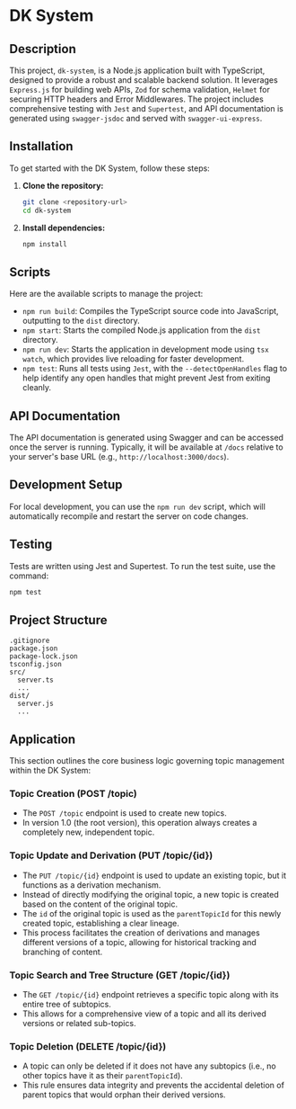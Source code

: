 # DK System

## Description

This project, `dk-system`, is a Node.js application built with TypeScript, designed to provide a robust and scalable backend solution. It leverages `Express.js` for building web APIs, `Zod` for schema validation, `Helmet` for securing HTTP headers and Error Middlewares. The project includes comprehensive testing with `Jest` and `Supertest`, and API documentation is generated using `swagger-jsdoc` and served with `swagger-ui-express`.

## Installation

To get started with the DK System, follow these steps:

1. **Clone the repository:**

   ```bash
   git clone <repository-url>
   cd dk-system
   ```

2. **Install dependencies:**

   ```bash
   npm install
   ```

## Scripts

Here are the available scripts to manage the project:

- `npm run build`: Compiles the TypeScript source code into JavaScript, outputting to the `dist` directory.
- `npm start`: Starts the compiled Node.js application from the `dist` directory.
- `npm run dev`: Starts the application in development mode using `tsx watch`, which provides live reloading for faster development.
- `npm test`: Runs all tests using `Jest`, with the `--detectOpenHandles` flag to help identify any open handles that might prevent Jest from exiting cleanly.

## API Documentation

The API documentation is generated using Swagger and can be accessed once the server is running. Typically, it will be available at `/docs` relative to your server's base URL (e.g., `http://localhost:3000/docs`).

## Development Setup

For local development, you can use the `npm run dev` script, which will automatically recompile and restart the server on code changes.

## Testing

Tests are written using Jest and Supertest. To run the test suite, use the command:

```bash
npm test
```

## Project Structure

```
.gitignore
package.json
package-lock.json
tsconfig.json
src/
  server.ts
  ...
dist/
  server.js
  ...
```





## Application

This section outlines the core business logic governing topic management within the DK System:

### Topic Creation (POST /topic)

- The `POST /topic` endpoint is used to create new topics.
- In version 1.0 (the root version), this operation always creates a completely new, independent topic.

### Topic Update and Derivation (PUT /topic/{id})

- The `PUT /topic/{id}` endpoint is used to update an existing topic, but it functions as a derivation mechanism.
- Instead of directly modifying the original topic, a new topic is created based on the content of the original topic.
- The `id` of the original topic is used as the `parentTopicId` for this newly created topic, establishing a clear lineage.
- This process facilitates the creation of derivations and manages different versions of a topic, allowing for historical tracking and branching of content.

### Topic Search and Tree Structure (GET /topic/{id})

- The `GET /topic/{id}` endpoint retrieves a specific topic along with its entire tree of subtopics.
- This allows for a comprehensive view of a topic and all its derived versions or related sub-topics.

### Topic Deletion (DELETE /topic/{id})

- A topic can only be deleted if it does not have any subtopics (i.e., no other topics have it as their `parentTopicId`).
- This rule ensures data integrity and prevents the accidental deletion of parent topics that would orphan their derived versions.
